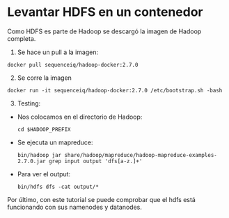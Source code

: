 # Levantar HDFS en un contenedor

Como HDFS es parte de Hadoop se descargó la imagen de Hadoop completa. 

1) Se hace un pull a la imagen:

`docker pull sequenceiq/hadoop-docker:2.7.0`


2) Se corre la imagen

`docker run -it sequenceiq/hadoop-docker:2.7.0 /etc/bootstrap.sh -bash`

3) Testing:

* Nos colocamos en el directorio de Hadoop:

	`cd $HADOOP_PREFIX`

* Se ejecuta un mapreduce:

	`bin/hadoop jar share/hadoop/mapreduce/hadoop-mapreduce-examples-2.7.0.jar grep input output 'dfs[a-z.]+'`

* Para ver el output:

	`bin/hdfs dfs -cat output/*`

Por último, con este tutorial se puede comprobar que el hdfs está funcionando con sus namenodes y datanodes. 

